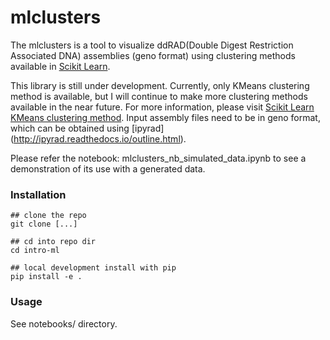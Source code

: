 # mlclusters

The mlclusters is a tool to visualize ddRAD(Double Digest Restriction Associated DNA) assemblies (geno format) using clustering methods available in [Scikit Learn](http://scikit-learn.org/stable/index.html). 

This library is still under development. Currently, only KMeans clustering method is available, but I will continue to make more clustering methods available in the near future. For more information, please visit [Scikit Learn KMeans clustering method](http://scikit-learn.org/stable/modules/generated/sklearn.cluster.KMeans.html). Input assembly files need to be in geno format, which can be obtained using [ipyrad] (http://ipyrad.readthedocs.io/outline.html).

Please refer the notebook: mlclusters_nb_simulated_data.ipynb to see a demonstration of its use with a generated data. 


### Installation

```
## clone the repo 
git clone [...]  

## cd into repo dir 
cd intro-ml  

## local development install with pip 
pip install -e . 
```

### Usage

See notebooks/ directory.